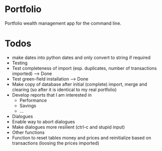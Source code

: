 Portfolio
=========

Portfolio wealth management app for the command line.

Todos
=====
* make dates into python dates and only convert to string if required
* Testing
 * Test completeness of import (esp. duplicates, number of transactions imported) --> Done
 * Test green-field installation --> Done
 * Make copy of database after initial (complete) import, merge and clearing (so after it is identical to my real portfolio)
* Develop reports that I am interested in
  * Performance
  * Savings
  * ...
* Dialogues
 * Enable way to abort dialogues
 * Make dialogues more resilient (ctrl-c and stupid input) 
* Other functions
 * Function to reset tables money and prices and reinitialize based on transactions (loosing the prices imported)
